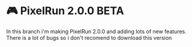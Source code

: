 # 🎮 PixelRun 2.0.0 BETA
In this branch i'm making PixelRun 2.0.0 and adding lots of new features. There is a lot of bugs so i don't recomend to download this version